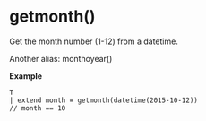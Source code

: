 # getmonth()

Get the month number (1-12) from a datetime.

Another alias: monthoyear()

**Example**

<!-- csl -->
```
T 
| extend month = getmonth(datetime(2015-10-12))
// month == 10
```